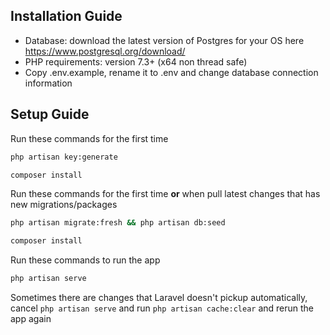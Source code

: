 ## Installation Guide

-   Database: download the latest version of Postgres for your OS here https://www.postgresql.org/download/
-   PHP requirements: version 7.3+ (x64 non thread safe)
-   Copy .env.example, rename it to .env and change database connection information

## Setup Guide

Run these commands for the first time

```bash
php artisan key:generate

composer install
```

Run these commands for the first time **or** when pull latest changes that has new migrations/packages

```bash
php artisan migrate:fresh && php artisan db:seed

composer install
```

Run these commands to run the app

```bash
php artisan serve
```

Sometimes there are changes that Laravel doesn't pickup automatically, cancel `php artisan serve` and run `php artisan cache:clear` and rerun the app again
